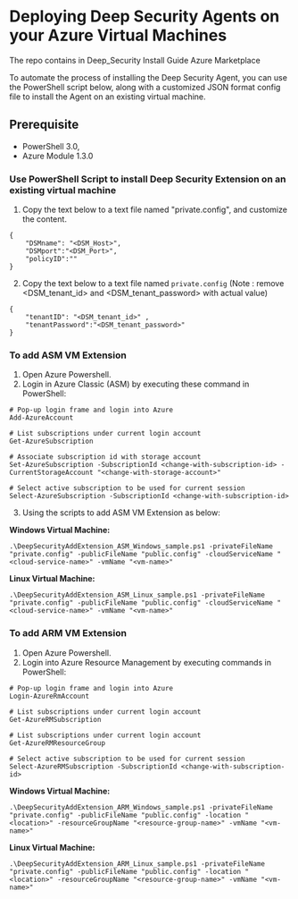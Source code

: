 # Deploying Deep Security Agents on your Azure Virtual Machines

The repo contains in Deep_Security Install Guide Azure Marketplace

To automate the process of installing the Deep Security Agent, you can use the PowerShell script below, along with a customized JSON format
config file to install the Agent on an existing virtual machine.


## Prerequisite 
- PowerShell 3.0,  
- Azure Module 1.3.0

### Use PowerShell Script to install Deep Security Extension on an existing virtual machine
1. Copy the text below to a text file named "private.config", and customize the content.
```
{
    "DSMname": "<DSM_Host>",
    "DSMport":"<DSM_Port>",
    "policyID":""
}
```
2. Copy the text below to a text file named `private.config` (Note : remove <DSM_tenant_id> and <DSM_tenant_password> with actual value)
```
{
    "tenantID": "<DSM_tenant_id>" ,
    "tenantPassword":"<DSM_tenant_password>"
}
```

### To add ASM VM Extension 
1. Open Azure Powershell.
2. Login in Azure Classic (ASM) by executing these command in PowerShell:
```
# Pop-up login frame and login into Azure
Add-AzureAccount
  
# List subscriptions under current login account
Get-AzureSubscription
  
# Associate subscription id with storage account
Set-AzureSubscription -SubscriptionId <change-with-subscription-id> -CurrentStorageAccount "<change-with-storage-account>"
 
# Select active subscription to be used for current session
Select-AzureSubscription -SubscriptionId <change-with-subscription-id>
```
3. Using the scripts to add ASM VM Extension as below:

**Windows Virtual Machine:**
```
.\DeepSecurityAddExtension_ASM_Windows_sample.ps1 -privateFileName "private.config" -publicFileName "public.config" -cloudServiceName "<cloud-service-name>" -vmName "<vm-name>"
```
**Linux Virtual Machine:**
```
.\DeepSecurityAddExtension_ASM_Linux_sample.ps1 -privateFileName "private.config" -publicFileName "public.config" -cloudServiceName "<cloud-service-name>" -vmName "<vm-name>"
```

### To add ARM VM Extension 
1. Open Azure Powershell.
2. Login into Azure Resource Management by executing commands in PowerShell:
```
# Pop-up login frame and login into Azure
Login-AzureRmAccount
  
# List subscriptions under current login account
Get-AzureRMSubscription
  
# List subscriptions under current login account
Get-AzureRMResourceGroup
  
# Select active subscription to be used for current session
Select-AzureRMSubscription -SubscriptionId <change-with-subscription-id>
```
**Windows Virtual Machine:**
```
.\DeepSecurityAddExtension_ARM_Windows_sample.ps1 -privateFileName "private.config" -publicFileName "public.config" -location "<location>" -resourceGroupName "<resource-group-name>" -vmName "<vm-name>"
```
**Linux Virtual Machine:**
```
.\DeepSecurityAddExtension_ARM_Linux_sample.ps1 -privateFileName "private.config" -publicFileName "public.config" -location "<location>" -resourceGroupName "<resource-group-name>" -vmName "<vm-name>"
```
